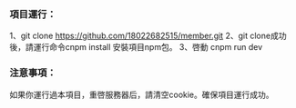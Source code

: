 ### 項目運行：
1、git clone https://github.com/18022682515/member.git
2、git clone成功後，請運行命令cnpm install 安裝項目npm包。
3、啓動 cnpm run dev

### 注意事項：
如果你運行過本項目，重啓服務器后，請清空cookie。確保項目運行成功。
